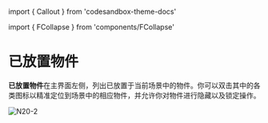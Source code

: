 import { Callout } from 'codesandbox-theme-docs'

import { FCollapse } from 'components/FCollapse'

# 已放置物件

**已放置物件**在主界面左侧，列出已放置于当前场景中的物件。你可以双击其中的各类图标以精准定位到场景中的相应物件，并允许你对物件进行隐藏以及锁定操作。

![N20-2](./pic/N20-2.png)
